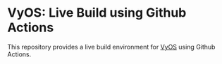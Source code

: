 # VyOS: Live Build using Github Actions

This repository provides a live build environment for [VyOS](https://github.com/vyos/vyos-build) using Github Actions.

